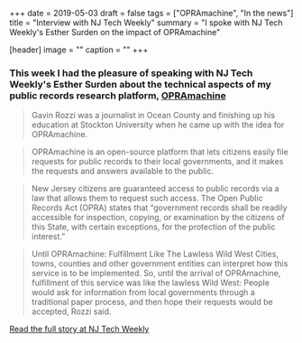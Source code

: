 +++
date = 2019-05-03
draft = false
tags = ["OPRAmachine", "In the news"]
title = "Interview with NJ Tech Weekly"
summary = "I spoke with NJ Tech Weekly's Esther Surden on the impact of OPRAmachine"

[header]
image = ""
caption = ""
+++

### This week I had the pleasure of speaking with NJ Tech Weekly's Esther Surden about the technical aspects of my public records research platform, [OPRAmachine](https://opramachine.com)

>Gavin Rozzi was a journalist in Ocean County and finishing up his education at Stockton University when he came up with the idea for OPRAmachine.

>OPRAmachine is an open-source platform that lets citizens easily file requests for public records to their local governments, and it makes the requests and answers available to the public.

>New Jersey citizens are guaranteed access to public records via a law that allows them to request such access. The Open Public Records Act (OPRA) states that “government records shall be readily accessible for inspection, copying, or examination by the citizens of this State, with certain exceptions, for the protection of the public interest.”

>Until OPRAmachine: Fulfillment Like The Lawless Wild West
Cities, towns, counties and other government entities can interpret how this service is to be implemented.  So, until the arrival of OPRAmachine, fulfillment of this service was like the lawless Wild West: People would ask for information from local governments through a traditional paper process, and then hope their requests would be accepted, Rozzi said.

[Read the full story at NJ Tech Weekly](https://njtechweekly.com/journalist-builds-opramachine-a-faster-easier-platform-for-filing-opra-requests/)